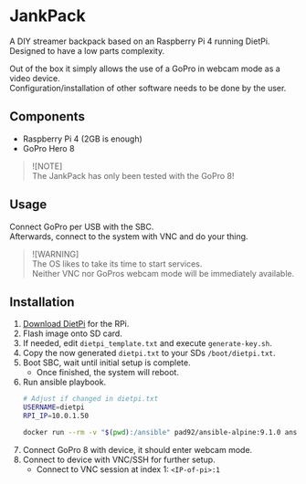 # JankPack
A DIY streamer backpack based on an Raspberry Pi 4 running DietPi.  
Designed to have a low parts complexity.

Out of the box it simply allows the use of a GoPro in webcam mode as a video device.  
Configuration/installation of other software needs to be done by the user.

## Components
- Raspberry Pi 4 (2GB is enough)
- GoPro Hero 8

> ![NOTE]  
> The JankPack has only been tested with the GoPro 8!

## Usage
Connect GoPro per USB with the SBC.  
Afterwards, connect to the system with VNC and do your thing.

> ![WARNING]  
> The OS likes to take its time to start services.  
> Neither VNC nor GoPros webcam mode will be immediately available.

## Installation
1. [Download DietPi](https://dietpi.com/downloads/images/DietPi_RPi-ARMv8-Bookworm.img.xz) for the RPi.
2. Flash image onto SD card.
3. If needed, edit `dietpi_template.txt` and execute `generate-key.sh`.
4. Copy the now generated `dietpi.txt` to your SDs `/boot/dietpi.txt`.
5. Boot SBC, wait until initial setup is complete.
   - Once finished, the system will reboot.
6. Run ansible playbook.
   ```bash
   # Adjust if changed in dietpi.txt
   USERNAME=dietpi
   RPI_IP=10.0.1.50

   docker run --rm -v "$(pwd):/ansible" pad92/ansible-alpine:9.1.0 ansible-playbook -i "$RPI_IP," -u $USERNAME --private-key=/ansible/ansible_key /ansible/playbook.yaml
   ```
7. Connect GoPro 8 with device, it should enter webcam mode.
8. Connect to device with VNC/SSH for further setup.
   - Connect to VNC session at index 1: `<IP-of-pi>:1`